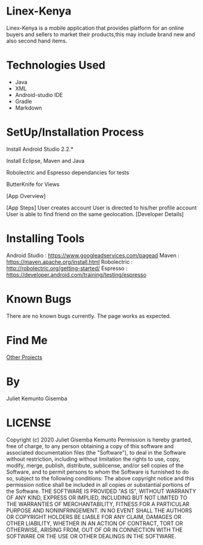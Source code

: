 # Linex-Kenya
Linex-Kenya is a mobile application that provides platform for an online buyers and sellers to market their products,this may include brand new and also second hand items.

# Technologies Used
- Java
- XML
- Android-studio IDE
- Gradle
- Markdown

# SetUp/Installation Process
Install Android Studio 2.2.*

Install Eclipse, Maven and Java

Robolectric and Espresso dependancies for tests

ButterKnife for Views

[App Overview]

[App Steps]
User creates account
User is directed to his/her profile account
User is able to find friend on the same geolocation.
[Developer Details]


# Installing Tools
Android Studio : https://www.googleadservices.com/pagead
Maven : https://maven.apache.org/install.html
Robolectric : http://robolectric.org/getting-started/
Espresso : https://developer.android.com/training/testing/espresso

# Known Bugs
There are no known bugs currently. The page works as expected.

# Find Me
[Other Projects]( https://github.com/Juliet879)

# By
Juliet Kemunto Gisemba


# LICENSE
Copyright (c) 2020 Juliet Gisemba Kemunto
Permission is hereby granted, free of charge, to any person obtaining a copy
of this software and associated documentation files (the "Software"), to deal
in the Software without restriction, including without limitation the rights
to use, copy, modify, merge, publish, distribute, sublicense, and/or sell
copies of the Software, and to permit persons to whom the Software is
furnished to do so, subject to the following conditions:
The above copyright notice and this permission notice shall be included in all
copies or substantial portions of the Software.
THE SOFTWARE IS PROVIDED "AS IS", WITHOUT WARRANTY OF ANY KIND, EXPRESS OR
IMPLIED, INCLUDING BUT NOT LIMITED TO THE WARRANTIES OF MERCHANTABILITY,
FITNESS FOR A PARTICULAR PURPOSE AND NONINFRINGEMENT. IN NO EVENT SHALL THE
AUTHORS OR COPYRIGHT HOLDERS BE LIABLE FOR ANY CLAIM, DAMAGES OR OTHER
LIABILITY, WHETHER IN AN ACTION OF CONTRACT, TORT OR OTHERWISE, ARISING FROM,
OUT OF OR IN CONNECTION WITH THE SOFTWARE OR THE USE OR OTHER DEALINGS IN THE
SOFTWARE.

